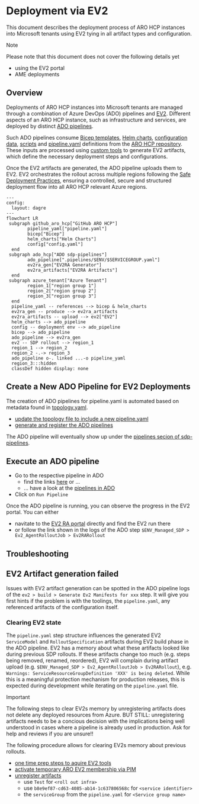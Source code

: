# Deployment via EV2

This document describes the deployment process of ARO HCP instances into Microsoft tenants using EV2 tying in all artifact types and configuration.

> [!NOTE]
> Please note that this document does not cover the following details yet
>
> * using the EV2 portal
> * AME deployments

## Overview

Deployments of ARO HCP instances into Microsoft tenants are managed through a combination of Azure DevOps (ADO) pipelines and [EV2](terminology.md#ev2). Different aspects of an ARO HCP instance, such as infrastructure and services, are deployed by distinct [ADO pipelines](pipelines.md).

Such ADO pipelines consume [Bicep templates](bicep.md), [Helm charts](service-deployment-concept.md#helm-chart), [configuration data](configuration.md), [scripts](pipeline-concept.md#shell-step) and [pipeline.yaml](pipeline-concept.md) definitions from the [ARO HCP repository](https://github.com/Azure/ARO-HCP). These inputs are processed using [custom tools](https://dev.azure.com/msazure/AzureRedHatOpenShift/_git/sdp-pipelines?path=/tooling) to generate EV2 artifacts, which define the necessary deployment steps and configurations.

Once the EV2 artifacts are generated, the ADO pipeline uploads them to EV2. EV2 orchestrates the rollout across multiple regions following the [Safe Deployment Practices](terminology.md#safe-deployment-practices), ensuring a controlled, secure and structured deployment flow into all ARO HCP relevant Azure regions.

```mermaid
---
config:
  layout: dagre
---
flowchart LR
 subgraph github_aro_hcp["GitHub ARO HCP"]
        pipeline_yaml["pipeline.yaml"]
        bicep["Bicep"]
        helm_charts["Helm Charts"]
        config["config.yaml"]
  end
 subgraph ado_hcp["ADO sdp-pipelines"]
        ado_pipeline[".pipelines/$ENV/$SERVICEGROUP.yaml"]
        ev2ra_gen["EV2RA Generator"]
        ev2ra_artifacts["EV2RA Artifacts"]
  end
 subgraph azure_tenant["Azure Tenant"]
        region_1["region group 1"]
        region_2["region group 2"]
        region_3["region group 3"]
  end
  pipeline_yaml -- references --> bicep & helm_charts
  ev2ra_gen -- produce --> ev2ra_artifacts
  ev2ra_artifacts -- upload --> ev2["EV2"]
  helm_charts --> ado_pipeline
  config -- deployment env --> ado_pipeline
  bicep --> ado_pipeline
  ado_pipeline --> ev2ra_gen
  ev2 -- SDP rollout --> region_1
  region_1 --> region_2
  region_2 -.-> region_3
  ado_pipeline o-. linked ...-o pipeline_yaml
  region_3:::hidden
  classDef hidden display: none
```

## Create a New ADO Pipeline for EV2 Deployments

The creation of ADO pipelines for pipeline.yaml is automated based on metadata found in [topology.yaml](../topology.yaml).

* [update the topology file to include a new pipeline.yaml](pipeline-topology.md)
* [generate and register the ADO pipelines](https://dev.azure.com/msazure/AzureRedHatOpenShift/_git/sdp-pipelines?path=/hcp/README.md)

The ADO pipeline will eventually show up under the [pipelines secion of sdp-pipelines](https://dev.azure.com/msazure/AzureRedHatOpenShift/_build?definitionScope=%5COneBranch%5Csdp-pipelines%5Chcp).

## Execute an ADO pipeline

* Go to the respective pipeline in ADO
  * find the links [here](pipelines.md) or ...
  * ... have a look at the [pipelines in ADO](https://dev.azure.com/msazure/AzureRedHatOpenShift/_build?definitionScope=%5COneBranch%5Csdp-pipelines%5Chcp)
* Click on `Run Pipeline`

Once the ADO pipeline is running, you can observe the progress in the EV2 portal. You can either

* navitate to the [EV2 RA portal](https://ra.ev2portal.azure.net/) directly and find the EV2 run there
* or follow the link shown in the logs of the ADO step `$ENV_Managed_SDP > Ev2_AgentRolloutJob > Ev2RARollout`

## Troubleshooting

## EV2 Artifact generation failed

Issues with EV2 artifact generation can be spotted in the ADO pipeline logs of the `ev2 > build > Generate Ev2 Manifests for xxx` step. It will give you first hints if the problem is with the toolings, the `pipeline.yaml`, any referenced artifacts of the configuration itself.

### Clearing EV2 state

The `pipeline.yaml` step structure influences the generated EV2 `ServiceModel` and `RolloutSpecification` artifacts during EV2 build phase in the ADO pipeline. EV2 has a memory about what these artifacts looked like during previous SDP rollouts. If these artifacts change too much (e.g. steps being removed, renamed, reordered), EV2 will complain during artifact upload (e.g. `$ENV_Managed_SDP > Ev2_AgentRolloutJob > Ev2RARollout`), e.g. `Warnings: ServiceResourceGroupDefinition 'XXX' is being deleted`. While this is a meaningful protection mechanism for production releases, this is expected during development while iterating on the `pipeline.yaml` file.

> [!IMPORTANT]
> The following steps to clear EV2s memory by unregistering artifacts does not delete any deployed resources from Azure. BUT STILL: unregistering artifacts needs to be a concious decision with the implications being well understood in cases where a pipeline is already used in production. Ask for help and reviews if you are unsure!!

The following procedure allows for clearing EV2s memory about previous rollouts.

* [one time prep steps to aquire EV2 tools](https://ev2docs.azure.net/getting-started/tutorial/prepare.html?tabs=tabid-1%2Ctabid-3)
* [activate temporary ARO EV2 membership via PIM](https://msazure.visualstudio.com/AzureRedHatOpenShift/_wiki/wikis/AzureRedHatOpenShift.wiki/702853/Admin-Group)
* [unregister artifacts](https://msazure.visualstudio.com/AzureRedHatOpenShift/_wiki/wikis/AzureRedHatOpenShift.wiki/687243/Create-new-Service-with-Ev2-RA-and-using-Ev2-commands?anchor=unregister-artifact)
  * use `Test` for `<roll out infra>`
  * use `b8e9ef87-cd63-4085-ab14-1c637806568c` for `<service identifier>`
  * the `serviceGroup` from the `pipeline.yaml` for `<Service group name>`
